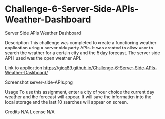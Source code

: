 # Challenge-6-Server-Side-APIs-Weather-Dashboard
Server Side APIs Weather Dashboard

Description
This challenge was completed to create a functioning weather application using a server side party APIs. It was created to allow user to search the weather for a certain city and the 5 day forecast. The server side API I used was the open weather API. 

Link to application
https://gioq89.github.io/Challenge-6-Server-Side-APIs-Weather-Dashboard/

Screenshot
server-side-APIs.png

Usage
To use this assignment, enter a city of your choice the current day weather and the forecast will appear. It will save the information into the local storage and the last 10 searches will appear on screen.

Credits N/A
License N/A
